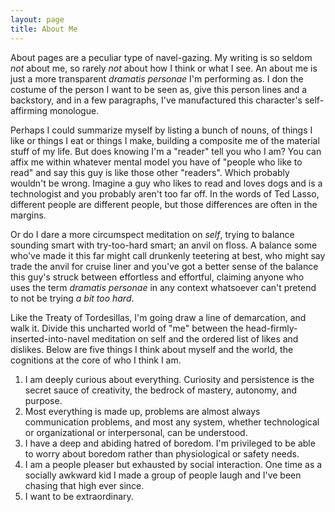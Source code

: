 ```yaml
---
layout: page
title: About Me
---
```


About pages are a peculiar type of navel-gazing. My writing is so seldom _not_ about me, so rarely _not_ about how I think or what I see. An about me is just a more transparent _dramatis personae_ I'm performing as. I don the costume of the person I want to be seen as, give this person lines and a backstory, and in a few paragraphs, I've manufactured this character's self-affirming monologue.

Perhaps I could summarize myself by listing a bunch of nouns, of things I like or things I eat or things I make, building a composite me of the material stuff of my life. But does knowing I'm a "reader" tell you who I am? You can affix me within whatever mental model you have of "people who like to read" and say this guy is like those other "readers". Which probably wouldn't be wrong. Imagine a guy who likes to read and loves dogs and is a technologist and you probably aren't too far off. In the words of Ted Lasso, different people are different people, but those differences are often in the margins.

Or do I dare a more circumspect meditation on _self_, trying to balance sounding smart with try-too-hard smart; an anvil on floss. A balance some who've made it this far might call drunkenly teetering at best, who might say trade the anvil for cruise liner and you've got a better sense of the balance this guy's struck between effortless and effortful, claiming anyone who uses the term _dramatis personae_ in any context whatsoever can't pretend to not be trying _a bit too hard_.

Like the Treaty of Tordesillas, I'm going draw a line of demarcation, and walk it. Divide this uncharted world of "me" between the head-firmly-inserted-into-navel meditation on self and the ordered list of likes and dislikes. Below are five things I think about myself and the world, the cognitions at the core of who I think I am.

1. I am deeply curious about everything. Curiosity and persistence is the secret sauce of creativity, the bedrock of mastery, autonomy, and purpose.
2. Most everything is made up, problems are almost always communication problems, and most any system, whether technological or organizational or interpersonal, can be understood.
3. I have a deep and abiding hatred of boredom. I'm privileged to be able to worry about boredom rather than physiological or safety needs.
4. I am a people pleaser but exhausted by social interaction. One time as a socially awkward kid I made a group of people laugh and I've been chasing that high ever since.
5. I want to be extraordinary.
